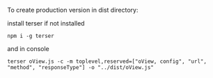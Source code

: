 To create production version in dist directory:

install terser if not installed
```
npm i -g terser 
```

and in console

```
terser oView.js -c -m toplevel,reserved=["oView, config", "url", "method", "responseType"] -o "../dist/oView.js"
```
